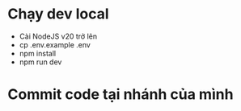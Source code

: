 # Chạy dev local

- Cài NodeJS v20 trở lên
- cp .env.example .env
- npm install
- npm run dev

# Commit code tại nhánh của mình